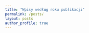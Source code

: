 ```yaml
---
title: "Wpisy według roku publikacji"
permalink: /posts/
layout: posts
author_profile: true
---
```


